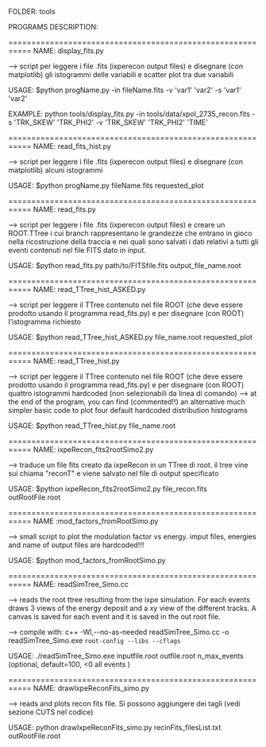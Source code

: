 FOLDER: tools


PROGRAMS DESCRIPTION:

===========================================================
NAME: display_fits.py

--> script per leggere i file .fits (ixperecon output files)
e disegnare (con matplotlib) gli istogrammi delle variabili 
e scatter plot tra due variabili

USAGE: $python progName.py -in fileName.fits -v 'var1' 'var2'
        -s 'var1' 'var2'

EXAMPLE: 
    python tools/display_fits.py -in tools/data/xpol_2735_recon.fits -s 'TRK_SKEW' 'TRK_PHI2' -v 'TRK_SKEW' 'TRK_PHI2' 'TIME'


===========================================================
NAME: read_fits_hist.py

--> script per leggere i file .fits (ixperecon output files)
    e disegnare (con matplotlib) alcuni istogrammi

USAGE: $python progName.py fileName.fits requested_plot


===========================================================
NAME: read_fits.py

--> script per leggere i file .fits (ixperecon output files)
    e creare un ROOT.TTree i cui branch rappresentano le
    grandezze che entrano in gioco nella ricostruzione della
    traccia e nei quali sono salvati i dati relativi a tutti
    gli eventi contenuti nel file FITS dato in input.

USAGE: $python read_fits.py path/to/FITSfile.fits output_file_name.root


===========================================================
NAME: read_TTree_hist_ASKED.py

--> script per leggere il TTree contenuto nel file ROOT (che
    deve essere prodotto usando il programma read_fits.py)
    e per disegnare (con ROOT) l'istogramma richiesto

USAGE: $python read_TTree_hist_ASKED.py file_name.root requested_plot


===========================================================
NAME: read_TTree_hist.py

--> script per leggere il TTree contenuto nel file ROOT (che
    deve essere prodotto usando il programma read_fits.py)
    e per disegnare (con ROOT) quattro istogrammi hardcoded
    (non selezionabili da linea di comando)
--> at the end of the program, you can find (commented!!) an
    alternative much simpler basic code to plot four default
    hardcoded distribution histograms

USAGE: $python read_TTree_hist.py file_name.root



===========================================================
NAME: ixpeRecon_fits2rootSimo2.py

--> traduce un file fits creato da ixpeRecon in un TTree di root.
    il tree vine sui chiama "reconT" e viene salvato nel file di output specificato
   
USAGE: $python   ixpeRecon_fits2rootSimo2.py  file_recon.fits  outRootFile.root



===========================================================
NAME :mod_factors_fromRootSimo.py

--> small script to plot the modulation factor vs energy.
   imput files, energies and name of output files are hardcoded!!!  


USAGE: $python  mod_factors_fromRootSimo.py





===========================================================
NAME: readSimTree_Simo.cc

--> reads the root ttree resulting from the ixpe simulation.
    For each events draws 3 views of the energy deposit and a xy
    view of the different tracks. A canvas is saved for each event
    and it is saved in the out root file.
    
--> compile with:
    c++ -Wl,--no-as-needed   readSimTree_Simo.cc -o readSimTree_Simo.exe `root-config --libs --cflags`
   
USAGE:  ./readSimTree_Simo.exe inputfile.root  outfile.root  n_max_events (optional, default=100, <0 all events )


===========================================================
NAME: drawIxpeReconFits_simo.py

--> reads and plots recon fits file.
    Si possono aggiungere dei tagli (vedi sezione CUTS nel codice)


USAGE:  python drawIxpeReconFits_simo.py  recinFits_filesList.txt  outRootFile.root


